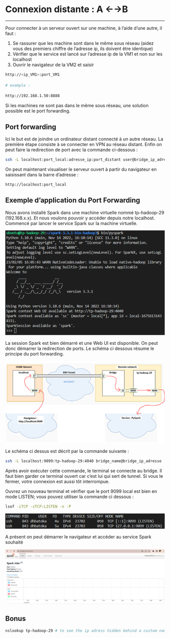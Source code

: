# Connexion distante : A ←→B

---

Pour connecter à un serveur ouvert sur une machine, à l’aide d’une autre, il faut :

1. Se rassurer que les machine sont dans le même sous réseau (aidez vous des premiers chiffre de l’adresse ip, ils doivent être identique)
2. Vérifier que le service est lancé sur l’adresse ip de la VM1 et non sur les localhost
3. Ouvrir le navigateur de la VM2 et saisir

```bash
http://<ip_VM1>:port_VM1

# exemple :

http://192.168.1.50:8888
```

Si les machines ne sont pas dans le même sous réseau, une solution possible est le port forwarding.

## Port forwarding

Ici le but est de joindre un ordinateur distant connecté à un autre réseau. La première étape consiste à se connecter en VPN au réseau distant. Enfin on peut faire la redirection de port avec la commande ci-dessous :

```bash
ssh -L localhost:port_local:adresse_ip:port_distant user@bridge_ip_adress
```

On peut maintenant visualiser le serveur ouvert à partir du navigateur en saisissant dans la barre d’adresse :

```bash
http://localhost:port_local
```

## Exemple d’application du Port Forwarding

Nous avons installé Spark dans une machine virtuelle nommé tp-hadoop-29 (192.168.x.x). Et nous voulons pouvoir y accéder depuis notre localhost. Commencé par lancer le service Spark sur la machine virtuelle.

![img_0](img/img_0.png)

La session Spark est bien démarré et une Web UI est disponible. On peut donc démarrer la redirection de ports. Le schéma ci dessous résume le principe du port forwarding.

![img_1](img/img_1.png)

Le schéma ci dessus est décrit par la commande suivante :

```bash
ssh -L localhost:9099:tp-hadoop-29:4040 bridge_name@bridge_ip_adresse
```

Après avoir exécuter cette commande, le terminal se connecte au bridge. Il faut bien garder ce terminal ouvert car c’est lui qui sert de tunnel. Si vous le fermer, votre connexion est aussi tôt interrompue. 

Ouvrez un nouveau terminal et vérifier que le port 9099 local est bien en mode LISTEN; vous pouvez utiliser la commande ci dessous : 

```bash
lsof -iTCP -sTCP:LISTEN -n -P
```

![img_2](img/img_2.png)

A présent on peut démarrer le navigateur et accéder au service Spark souhaité

![img_3](img/img_3.png)

## Bonus

```bash
nslookup tp-hadoop-29 # to see the ip adress hidden behind a custom name
```
